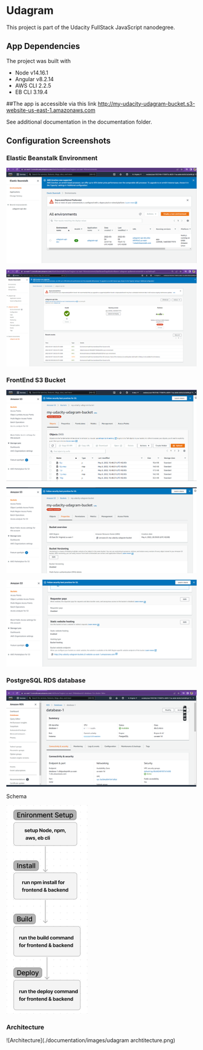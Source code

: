 # Udagram

This project is part of the Udacity FullStack JavaScript nanodegree. 

## App Dependencies

The project was built with

- Node v14.16.1
- Angular v8.2.14
- AWS CLI 2.2.5
- EB CLI 3.19.4

##The app is accessible via this link
http://my-udacity-udagram-bucket.s3-website-us-east-1.amazonaws.com

See additional documentation in the documentation folder.

## Configuration Screenshots

### Elastic Beanstalk Environment

![Elastic Beanstalk Environment](./documentation/images/eb-1.png)

![Elastic Beanstalk Environment](./documentation/images/eb-2.png)

### FrontEnd S3 Bucket

![FrontEnd S3 Bucket](./documentation/images/s3-frontend-1.png)

![FrontEnd S3 Bucket](./documentation/images/s3-frontend-2.png)

![FrontEnd S3 Bucket](./documentation/images/s3-frontend-3.png)

### PostgreSQL RDS database

![PostgreSQL RDS database](./documentation/images/RDS.png)


Schema

![Pipeline Schema](./documentation/images/schema.png)

### Architecture

![Architecture](./documentation/images/udagram archtitecture.png)


